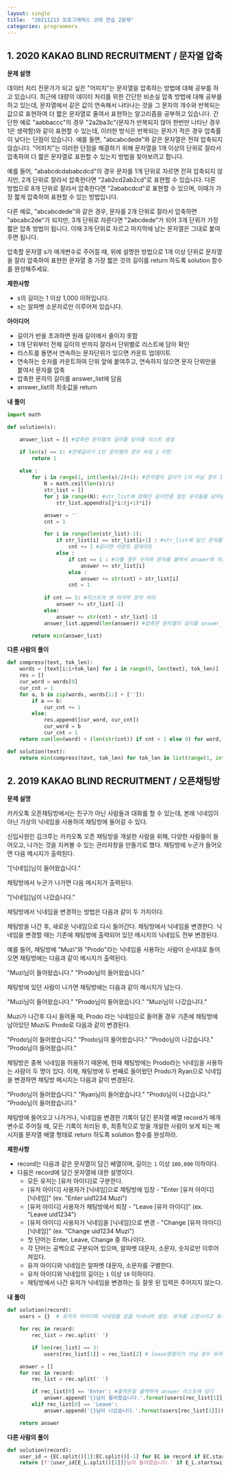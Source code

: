 ```yaml
---
layout: single
title:  "20211213 프로그래머스 코테 연습 2문제"
categories: programmers
---
```


## 1. 2020 KAKAO BLIND RECRUITMENT / 문자열 압축

**문제 설명**

데이터 처리 전문가가 되고 싶은 "어피치"는 문자열을 압축하는 방법에 대해 공부를 하고 있습니다. 최근에 대량의 데이터 처리를 위한 간단한 비손실 압축 방법에 대해 공부를 하고 있는데, 문자열에서 같은 값이 연속해서 나타나는 것을 그 문자의 개수와 반복되는 값으로 표현하여 더 짧은 문자열로 줄여서 표현하는 알고리즘을 공부하고 있습니다.
간단한 예로 "aabbaccc"의 경우 "2a2ba3c"(문자가 반복되지 않아 한번만 나타난 경우 1은 생략함)와 같이 표현할 수 있는데, 이러한 방식은 반복되는 문자가 적은 경우 압축률이 낮다는 단점이 있습니다. 예를 들면, "abcabcdede"와 같은 문자열은 전혀 압축되지 않습니다. "어피치"는 이러한 단점을 해결하기 위해 문자열을 1개 이상의 단위로 잘라서 압축하여 더 짧은 문자열로 표현할 수 있는지 방법을 찾아보려고 합니다.

예를 들어, "ababcdcdababcdcd"의 경우 문자를 1개 단위로 자르면 전혀 압축되지 않지만, 2개 단위로 잘라서 압축한다면 "2ab2cd2ab2cd"로 표현할 수 있습니다. 다른 방법으로 8개 단위로 잘라서 압축한다면 "2ababcdcd"로 표현할 수 있으며, 이때가 가장 짧게 압축하여 표현할 수 있는 방법입니다.

다른 예로, "abcabcdede"와 같은 경우, 문자를 2개 단위로 잘라서 압축하면 "abcabc2de"가 되지만, 3개 단위로 자른다면 "2abcdede"가 되어 3개 단위가 가장 짧은 압축 방법이 됩니다. 이때 3개 단위로 자르고 마지막에 남는 문자열은 그대로 붙여주면 됩니다.

압축할 문자열 s가 매개변수로 주어질 때, 위에 설명한 방법으로 1개 이상 단위로 문자열을 잘라 압축하여 표현한 문자열 중 가장 짧은 것의 길이를 return 하도록 solution 함수를 완성해주세요.

**제한사항**
- s의 길이는 1 이상 1,000 이하입니다.
- s는 알파벳 소문자로만 이루어져 있습니다.

**아이디어**
- 길이가 반을 초과하면 원래 길이에서 줄이지 못함
- 1개 단위부터 전체 길이의 반까지 잘라서 단위별로 리스트에 담아 확인
- 리스트를 돌면서 연속하는 문자단위가 있으면 카운트 업데이트
- 연속하는 숫자를 카운트하여 단위 앞에 붙여주고, 연속하지 않으면 문자 단위만을 붙여서 문자를 압축
- 압축한 문자의 길이를 answer_list에 담음
- answer_list의 최솟값을 return

**내 풀이**


```python
import math

def solution(s):

    answer_list = [] #압축한 문자열의 길이를 담아줄 리스트 생성

    if len(s) == 1: #전체길이가 1인 문자열의 경우 바로 1 리턴
        return 1
    
    else :
        for i in range(1, int(len(s)/2)+1): #문자열의 길이가 1이 아닐 경우 1부터 전체길이의 반까지 하나씩 숫자를 키워가며 문자단위를 끊는다
            N = math.ceil(len(s)/i)
            str_list = []
            for j in range(N): #str_list에 정해진 길이만큼 잘린 문자들을 담아줌
                str_list.append(s[j*i:(j+1)*i])

            answer = ''
            cnt = 1

            for i in range(len(str_list)-1):
                if str_list[i] == str_list[i+1] : #str_list에 담긴 문자를 하나씩 확인하면서 다음번에오는 문자가 같은지 다른지 확인
                    cnt += 1 #같다면 카운트 업데이트
                else :
                    if cnt == 1 : #다를 경우 숫자와 문자를 붙여서 answer에 저장. 카운트가 1일 경우에는 문자만 붙임
                        answer += str_list[i]
                    else :
                        answer += str(cnt) + str_list[i]
                    cnt = 1
                    
            if cnt == 1: #리스트의 맨 마지막 문자 처리
                answer += str_list[-1]
            else: 
                answer += str(cnt) + str_list[-1]
            answer_list.append(len(answer)) #압축한 문자열의 길이를 answer_list에 담아줌

        return min(answer_list)
```

**다른 사람의 풀이**


```python
def compress(text, tok_len):
    words = [text[i:i+tok_len] for i in range(0, len(text), tok_len)]
    res = []
    cur_word = words[0]
    cur_cnt = 1
    for a, b in zip(words, words[1:] + ['']):
        if a == b:
            cur_cnt += 1
        else:
            res.append([cur_word, cur_cnt])
            cur_word = b
            cur_cnt = 1
    return sum(len(word) + (len(str(cnt)) if cnt > 1 else 0) for word, cnt in res)

def solution(text):
    return min(compress(text, tok_len) for tok_len in list(range(1, int(len(text)/2) + 1)) + [len(text)])

```

## 2. 2019 KAKAO BLIND RECRUITMENT / 오픈채팅방


**문제 설명**

카카오톡 오픈채팅방에서는 친구가 아닌 사람들과 대화를 할 수 있는데, 본래 닉네임이 아닌 가상의 닉네임을 사용하여 채팅방에 들어갈 수 있다.

신입사원인 김크루는 카카오톡 오픈 채팅방을 개설한 사람을 위해, 다양한 사람들이 들어오고, 나가는 것을 지켜볼 수 있는 관리자창을 만들기로 했다. 채팅방에 누군가 들어오면 다음 메시지가 출력된다.

"[닉네임]님이 들어왔습니다."

채팅방에서 누군가 나가면 다음 메시지가 출력된다.

"[닉네임]님이 나갔습니다."

채팅방에서 닉네임을 변경하는 방법은 다음과 같이 두 가지이다.

채팅방을 나간 후, 새로운 닉네임으로 다시 들어간다.
채팅방에서 닉네임을 변경한다.
닉네임을 변경할 때는 기존에 채팅방에 출력되어 있던 메시지의 닉네임도 전부 변경된다.

예를 들어, 채팅방에 "Muzi"와 "Prodo"라는 닉네임을 사용하는 사람이 순서대로 들어오면 채팅방에는 다음과 같이 메시지가 출력된다.

"Muzi님이 들어왔습니다."
"Prodo님이 들어왔습니다."

채팅방에 있던 사람이 나가면 채팅방에는 다음과 같이 메시지가 남는다.

"Muzi님이 들어왔습니다."
"Prodo님이 들어왔습니다."
"Muzi님이 나갔습니다."

Muzi가 나간후 다시 들어올 때, Prodo 라는 닉네임으로 들어올 경우 기존에 채팅방에 남아있던 Muzi도 Prodo로 다음과 같이 변경된다.

"Prodo님이 들어왔습니다."
"Prodo님이 들어왔습니다."
"Prodo님이 나갔습니다."
"Prodo님이 들어왔습니다."

채팅방은 중복 닉네임을 허용하기 때문에, 현재 채팅방에는 Prodo라는 닉네임을 사용하는 사람이 두 명이 있다. 이제, 채팅방에 두 번째로 들어왔던 Prodo가 Ryan으로 닉네임을 변경하면 채팅방 메시지는 다음과 같이 변경된다.

"Prodo님이 들어왔습니다."
"Ryan님이 들어왔습니다."
"Prodo님이 나갔습니다."
"Prodo님이 들어왔습니다."

채팅방에 들어오고 나가거나, 닉네임을 변경한 기록이 담긴 문자열 배열 record가 매개변수로 주어질 때, 모든 기록이 처리된 후, 최종적으로 방을 개설한 사람이 보게 되는 메시지를 문자열 배열 형태로 return 하도록 solution 함수를 완성하라.

**제한사항**

- record는 다음과 같은 문자열이 담긴 배열이며, 길이는 `1` 이상 `100,000` 이하이다.
- 다음은 record에 담긴 문자열에 대한 설명이다.
    - 모든 유저는 [유저 아이디]로 구분한다.
    - [유저 아이디] 사용자가 [닉네임]으로 채팅방에 입장 - "Enter [유저 아이디] [닉네임]" (ex. "Enter uid1234 Muzi")
    - [유저 아이디] 사용자가 채팅방에서 퇴장 - "Leave [유저 아이디]" (ex. "Leave uid1234")
    - [유저 아이디] 사용자가 닉네임을 [닉네임]으로 변경 - "Change [유저 아이디] [닉네임]" (ex. "Change uid1234 Muzi")
    - 첫 단어는 Enter, Leave, Change 중 하나이다.
    - 각 단어는 공백으로 구분되어 있으며, 알파벳 대문자, 소문자, 숫자로만 이루어져있다.
    - 유저 아이디와 닉네임은 알파벳 대문자, 소문자를 구별한다.
    - 유저 아이디와 닉네임의 길이는 `1` 이상 `10` 이하이다.
    - 채팅방에서 나간 유저가 닉네임을 변경하는 등 잘못 된 입력은 주어지지 않는다.

**내 풀이**


```python
def solution(record):
    users = {}  # 유저의 아이디와 닉네임을 담을 딕셔너리 생성. 유저를 고정시키고 유저에 따른 닉네임을 업데이트 할 수 있다.

    for rec in record:
        rec_list = rec.split(' ')

        if len(rec_list) == 3:
            users[rec_list[1]] = rec_list[2] # leave명령어가 아닐 경우 유저에 따라 닉네임을 업데이트

    answer = []    
    for rec in record:
        rec_list = rec.split(' ')

        if rec_list[0] == 'Enter': #출력문을 출력하여 answer 리스트에 담기
            answer.append('{}님이 들어왔습니다.'.format(users[rec_list[1]]))
        elif rec_list[0] == 'Leave':
            answer.append('{}님이 나갔습니다.'.format(users[rec_list[1]]))

    return answer
```

**다른 사람의 풀이**


```python
def solution(record):
    user_id = {EC.split()[1]:EC.split()[-1] for EC in record if EC.startswith('Enter') or EC.startswith('Change')}
    return [f'{user_id[E_L.split()[1]]}님이 들어왔습니다.' if E_L.startswith('Enter') else f'{user_id[E_L.split()[1]]}님이 나갔습니다.' for E_L in record if not E_L.startswith('Change')]
```
